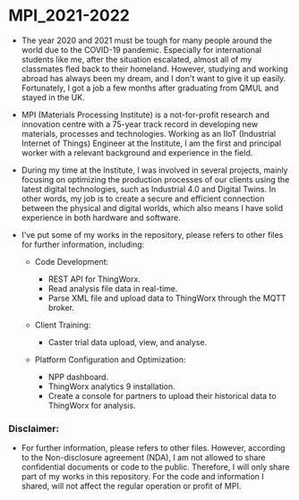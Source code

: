 # MPI_2021-2022

* The year 2020 and 2021 must be tough for many people around the world due to the COVID-19 pandemic. Especially for international students like me, after the situation escalated, almost all of my classmates fled back to their homeland. However, studying and working abroad has always been my dream, and I don't want to give it up easily. Fortunately, I got a job a few months after graduating from QMUL and stayed in the UK.

* MPI (Materials Processing Institute) is a not-for-profit research and innovation centre with a 75-year track record in developing new materials, processes and technologies. Working as an IIoT (Industrial Internet of Things) Engineer at the Institute, I am the first and principal worker with a relevant background and experience in the field.

* During my time at the Institute, I was involved in several projects, mainly focusing on optimizing the production processes of our clients using the latest digital technologies, such as Industrial 4.0 and Digital Twins. In other words, my job is to create a secure and efficient connection between the physical and digital worlds, which also means I have solid experience in both hardware and software.

* I've put some of my works in the repository, please refers to other files for further information, including:

  * Code Development:
      * REST API for ThingWorx.
      * Read analysis file data in real-time.
      * Parse XML file and upload data to ThingWorx through the MQTT broker.

  * Client Training:
      * Caster trial data upload, view, and analyse.

  * Platform Configuration and Optimization:
      * NPP dashboard.
      * ThingWorx analytics 9 installation.
      * Create a console for partners to upload their historical data to ThingWorx for analysis.

### Disclaimer:

* For further information, please refers to other files. However, according to the Non-disclosure agreement (NDA), I am not allowed to share confidential documents or code to the public. Therefore, I will only share part of my works in this repository. For the code and information I shared, will not affect the regular operation or profit of MPI.
